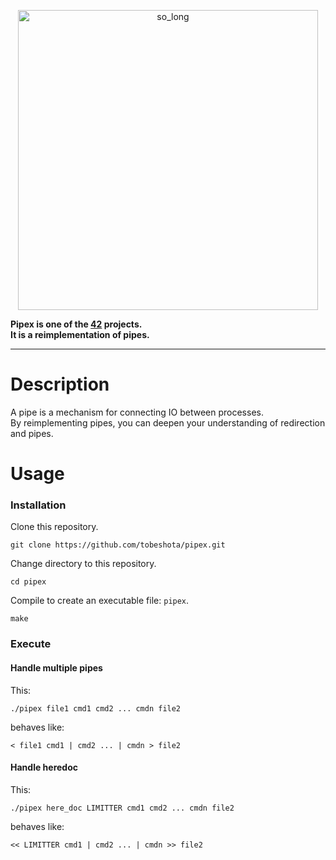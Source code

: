 <p align="center">
 <img width="480" alt="so_long" src="https://github.com/tobeshota/pipex/assets/103044771/91b4ae97-c39e-4551-8375-68b7c15cfe4c">
</p>

**Pipex is one of the [42](https://42tokyo.jp/) projects.**  
**It is a reimplementation of pipes.**

---

# Description
A pipe is a mechanism for connecting IO between processes.   
By reimplementing pipes, you can deepen your understanding of redirection and pipes.

# Usage
### Installation
Clone this repository.
```
git clone https://github.com/tobeshota/pipex.git
```
Change directory to this repository.
```
cd pipex
```
Compile to create an executable file: `pipex`.
```
make
```

### Execute
#### Handle multiple pipes
This:
```
./pipex file1 cmd1 cmd2 ... cmdn file2
```
behaves like:
```
< file1 cmd1 | cmd2 ... | cmdn > file2
```
#### Handle heredoc
This:
```
./pipex here_doc LIMITTER cmd1 cmd2 ... cmdn file2
```
behaves like:
```
<< LIMITTER cmd1 | cmd2 ... | cmdn >> file2
```
